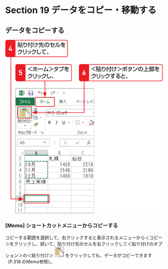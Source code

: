 # Section 19 データをコピー・移動する

## データをコピーする

![](002.png)

### [Memo] ショートカットメニューからコピーする

コピーする範囲を選択して、右クリックすると表示されるメニューから＜コピー＞をクリックし、続いて、貼り付け先のセルを右クリックして＜貼り付けのオプション＞の＜貼り付け＞ ![](icon_paste.png) をクリックしても、データがコピーできます（P.318 のMemo参照）。
